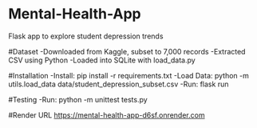 # Mental-Health-App
Flask app to explore student depression trends

#Dataset
-Downloaded from Kaggle, subset to 7,000 records
-Extracted CSV using Python
-Loaded into SQLite with load_data.py 

#Installation
-Install: pip install -r requirements.txt
-Load Data: python -m utils.load_data data/student_depression_subset.csv 
-Run: flask run

#Testing
-Run: python -m unittest tests.py 

#Render URL
https://mental-health-app-d6sf.onrender.com